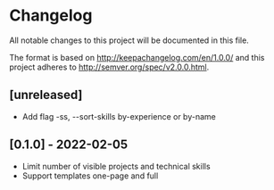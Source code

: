 # Changelog
All notable changes to this project will be documented in this file.

The format is based on http://keepachangelog.com/en/1.0.0/
and this project adheres to http://semver.org/spec/v2.0.0.html.

## [unreleased]

- Add flag -ss, --sort-skills by-experience or by-name

## [0.1.0] - 2022-02-05

- Limit number of visible projects and technical skills
- Support templates one-page and full

